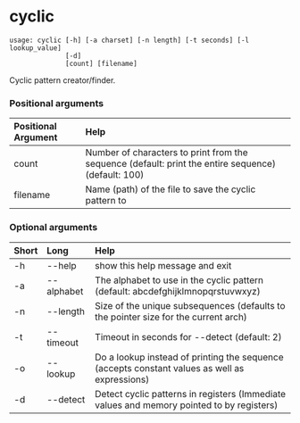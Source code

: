 <!-- THIS PART OF THIS FILE IS AUTOGENERATED. DO NOT MODIFY IT. See scripts/generate-docs.sh -->
# cyclic

```text
usage: cyclic [-h] [-a charset] [-n length] [-t seconds] [-l lookup_value]
              [-d]
              [count] [filename]

```

Cyclic pattern creator/finder.
### Positional arguments

|Positional Argument|Help|
| :--- | :--- |
|count|Number of characters to print from the sequence (default: print the entire sequence) (default: 100)|
|filename|Name (path) of the file to save the cyclic pattern to|

### Optional arguments

|Short|Long|Help|
| :--- | :--- | :--- |
|-h|--help|show this help message and exit|
|-a|--alphabet|The alphabet to use in the cyclic pattern (default: abcdefghijklmnopqrstuvwxyz)|
|-n|--length|Size of the unique subsequences (defaults to the pointer size for the current arch)|
|-t|--timeout|Timeout in seconds for --detect (default: 2)|
|-o|--lookup|Do a lookup instead of printing the sequence (accepts constant values as well as expressions)|
|-d|--detect|Detect cyclic patterns in registers (Immediate values and memory pointed to by registers)|

<!-- END OF AUTOGENERATED PART. Do not modify this line or the line below, they mark the end of the auto-generated part of the file. If you want to extend the documentation in a way which cannot easily be done by adding to the command help description, write below the following line. -->
<!-- ------------\>8---- ----\>8---- ----\>8------------ -->
